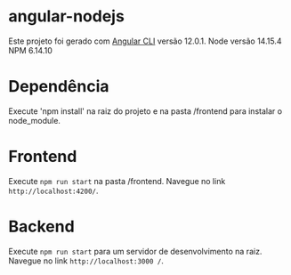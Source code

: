 # angular-nodejs

Este projeto foi gerado com [Angular CLI](https://github.com/angular/angular-cli) versão  12.0.1.
Node versão 14.15.4
NPM 6.14.10

# Dependência  
Execute 'npm install' na raiz do projeto e na pasta /frontend para instalar o node_module.

# Frontend

Execute `npm run start` na pasta /frontend. Navegue no link `http://localhost:4200/`.

# Backend

Execute `npm run start` para um servidor de desenvolvimento na raiz. Navegue no link `http://localhost:3000 /`.
